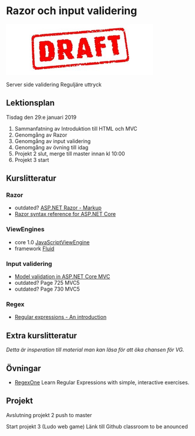 # Razor och input validering

![Draft](draft.jpg)


Server side validering
Reguljäre uttryck

## Lektionsplan
Tisdag den 29:e januari 2019

1. Sammanfatning av Introduktion till HTML och MVC
1. Genomgång av Razor
1. Genomgång av input validering
1. Genomgång av övning till idag
1. Projekt 2 slut, merge till master innan kl 10:00
1. Projekt 3 start

## Kurslitteratur


### Razor
- outdated? [ASP.NET Razor - Markup](https://www.w3schools.com/asp/razor_intro.asp)
- [Razor syntax reference for ASP.NET Core](https://docs.microsoft.com/en-us/aspnet/core/mvc/views/razor?view=aspnetcore-2.2)

### ViewEngines
- core 1.0 [JavaScriptViewEngine](https://github.com/pauldotknopf/JavaScriptViewEngine)
- framework [Fluid](https://github.com/sebastienros/fluid)

### Input validering
- [Model validation in ASP.NET Core MVC](https://docs.microsoft.com/en-us/aspnet/core/mvc/models/validation?view=aspnetcore-2.2)
- outdated? Page 725 MVC5
- outdated? Page 730 MVC5

### Regex
- [Regular expressions - An introduction](https://www.aivosto.com/articles/regex.html)

## Extra kurslitteratur
*Detta är insperation till material man kan läsa för att öka chansen för VG.*
## Övningar
- [RegexOne](https://regexone.com/) Learn Regular Expressions with simple, interactive exercises.

## Projekt
Avslutning projekt 2 push to master

Start projekt 3 (Ludo web game)
Länk till Github classroom to be anounced
